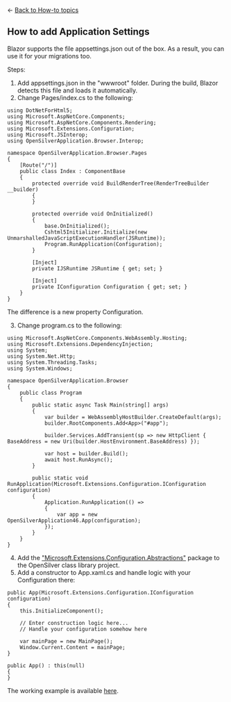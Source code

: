 ← [Back to How-to topics](/docs/9/93)

## How to add Application Settings

Blazor supports the file appsettings.json out of the box. As a result, you can use it for your migrations too.

Steps:

1. Add appsettings.json in the "wwwroot" folder. During the build, Blazor detects this file and loads it automatically.
2. Change Pages/index.cs to the following:
```
using DotNetForHtml5;
using Microsoft.AspNetCore.Components;
using Microsoft.AspNetCore.Components.Rendering;
using Microsoft.Extensions.Configuration;
using Microsoft.JSInterop;
using OpenSilverApplication.Browser.Interop;

namespace OpenSilverApplication.Browser.Pages
{
    [Route("/")]
    public class Index : ComponentBase
    {
        protected override void BuildRenderTree(RenderTreeBuilder __builder)
        {
        }

        protected override void OnInitialized()
        {
            base.OnInitialized();
            Cshtml5Initializer.Initialize(new UnmarshalledJavaScriptExecutionHandler(JSRuntime));
            Program.RunApplication(Configuration);
        }

        [Inject]
        private IJSRuntime JSRuntime { get; set; }

        [Inject]
        private IConfiguration Configuration { get; set; }
    }
}
```
The difference is a new property Configuration.

3. Change program.cs to the following:
```
using Microsoft.AspNetCore.Components.WebAssembly.Hosting;
using Microsoft.Extensions.DependencyInjection;
using System;
using System.Net.Http;
using System.Threading.Tasks;
using System.Windows;

namespace OpenSilverApplication.Browser
{
    public class Program
    {
        public static async Task Main(string[] args)
        {
            var builder = WebAssemblyHostBuilder.CreateDefault(args);
            builder.RootComponents.Add<App>("#app");

            builder.Services.AddTransient(sp => new HttpClient { BaseAddress = new Uri(builder.HostEnvironment.BaseAddress) });

            var host = builder.Build();
            await host.RunAsync();
        }

        public static void RunApplication(Microsoft.Extensions.Configuration.IConfiguration configuration)
        {
            Application.RunApplication(() =>
            {
                var app = new OpenSilverApplication46.App(configuration);
            });
        }
    }
}
```
4. Add the ["Microsoft.Extensions.Configuration.Abstractions"](https://www.nuget.org/packages/Microsoft.Extensions.Configuration.Abstractions/) package to the OpenSilver class library project.
5. Add a constructor to App.xaml.cs and handle logic with your Configuration there:
```
public App(Microsoft.Extensions.Configuration.IConfiguration configuration)
{
    this.InitializeComponent();

    // Enter construction logic here...
    // Handle your configuration somehow here

    var mainPage = new MainPage();
    Window.Current.Content = mainPage;
}

public App() : this(null)
{
}
```

The working example is available [here](https://github.com/jacob-l/OpenSilverApplicationAppSettings).